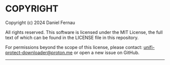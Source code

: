 # COPYRIGHT

Copyright (c) 2024 Daniel Fernau

All rights reserved. This software is licensed under the MIT License, the full
text of which can be found in the LICENSE file in this repository.

For permissions beyond the scope of this license, please contact:
unifi-protect-downloader@proton.me or open a new issue on GitHub.

---

